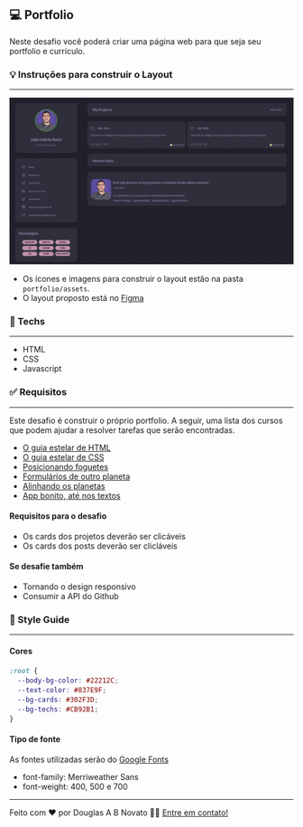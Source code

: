 ## 💻 Portfolio

Neste desafio você poderá criar uma página web para que seja seu portfolio e currículo.

### 💡 Instruções para construir o Layout

---

![template.jpeg](./assets/template.png)


- Os ícones e imagens para construir o layout estão na pasta `portfolio/assets`.
- O layout proposto está no [Figma](https://www.figma.com/file/L6fCiWtOgXCfslQdezqQeF/DD-Portfolio/duplicate) 
 
### 🚀 Techs 

---

- HTML
- CSS
- Javascript

### ✅ Requisitos 

---

Este desafio é construir o próprio portfolio. A seguir, uma lista dos cursos que podem ajudar a resolver tarefas que serão encontradas.

- [O guia estelar de HTML](https://app.rocketseat.com.br/node/o-guia-estelar-de-html)
- [O guia estelar de CSS](https://app.rocketseat.com.br/node/o-guia-estelar-de-css)
- [Posicionando foguetes](https://app.rocketseat.com.br/node/posicionando-foguetes)
- [Formulários de outro planeta](https://app.rocketseat.com.br/node/formularios-de-outro-planeta)
- [Alinhando os planetas](https://app.rocketseat.com.br/node/flexbox)
- [App bonito, até nos textos](https://app.rocketseat.com.br/node/flexbox)

#### Requisitos para o desafio 

- Os cards dos projetos deverão ser clicáveis
- Os cards dos posts deverão ser clicláveis

#### Se desafie também 

- Tornando o design responsivo 
- Consumir a API do Github 

### 🎨 Style Guide

---

#### Cores 

```css
:root {
  --body-bg-color: #22212C;
  --text-color: #837E9F;
  --bg-cards: #302F3D;
  --bg-techs: #CB92B1;
}
```

#### Tipo de fonte 

As fontes utilizadas serão do [Google Fonts](https://fonts.google.com/specimen/Merriweather+Sans?query=Merriweather+Sans) 
- font-family: Merriweather Sans 
- font-weight: 400, 500 e 700

---  

Feito com ❤️ por Douglas A B Novato 👋🏽 [Entre em contato!](https://www.linkedin.com/in/douglasabnovato/)
